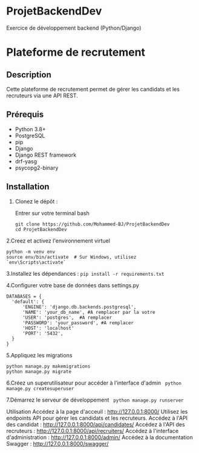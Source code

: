 # ProjetBackendDev
Exercice de développement backend (Python/Django)
# Plateforme de recrutement

## Description

Cette plateforme de recrutement permet de gérer les candidats et les recruteurs via une API REST.

## Prérequis

- Python 3.8+
- PostgreSQL
- pip
- Django
- Django REST framework
- drf-yasg
- psycopg2-binary

## Installation

1. Clonez le dépôt :

   Entrer sur votre terminal bash
   ```
   git clone https://github.com/Mohammed-BJ/ProjetBackendDev
   cd ProjetBackendDev
   ```
2.Creez et activez l'environnement virtuel
   ```
  python -m venv env
  source env/bin/activate  # Sur Windows, utilisez `env\Scripts\activate`
   ```
3.Installez les dépendances :
  ```pip install -r requirements.txt```

4.Configurer votre base de données dans settings.py
  ```
  DATABASES = {
    'default': {
        'ENGINE': 'django.db.backends.postgresql',
        'NAME': 'your_db_name', #A remplacer par la votre
        'USER': 'postgres',  #A remplacer
        'PASSWORD': 'your_password', #A remplacer
        'HOST': 'localhost'
        'PORT': '5432',
    } 
  }
  ```

5.Appliquez les migrations
  ``` 
  python manage.py makemigrations
  python manage.py migrate
  ```
6.Créez un superutilisateur pour accéder à l'interface d'admin
 ```  python manage.py createsuperuser ```

7.Démarrez le serveur de développement
 ```  python manage.py runserver ```

Utilisation
Accédez à la page d'acceuil : http://127.0.0.1:8000/
Utilisez les endpoints API pour gérer les candidats et les recruteurs.
Accédez à l'API des candidat : http://127.0.0.1:8000/api/candidates/
Accédez à l'API des recruteurs : http://127.0.0.1:8000/api/recruiters/
Accédez à l'interface d'administration : http://127.0.0.1:8000/admin/
Accédez à la documentation Swagger : http://127.0.0.1:8000/swagger/

